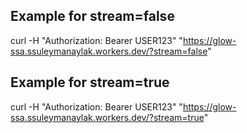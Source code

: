 ## Example for stream=false
curl -H "Authorization: Bearer USER123" "https://glow-ssa.ssuleymanaylak.workers.dev/?stream=false"

## Example for stream=true
curl -H "Authorization: Bearer USER123" "https://glow-ssa.ssuleymanaylak.workers.dev/?stream=true"
 
 
